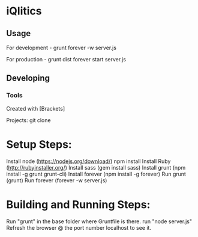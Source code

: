

# iQlitics



## Usage

For development - 
grunt
forever -w server.js

For production - 
grunt dist
forever start server.js


## Developing



### Tools

Created with [Brackets]

Projects:
git clone 




Setup Steps:
============
Install node (https://nodejs.org/download/)
npm install
Install Ruby (http://rubyinstaller.org/)
Install sass (gem install sass)
Install grunt (npm install -g grunt grunt-cli)
Install forever (npm install -g forever)
Run grunt (grunt)
Run forever (forever -w server.js)



Building and Running Steps:
==============
Run "grunt" in the base folder where Gruntfile is there.
run "node server.js"
Refresh the browser @ the port number localhost to see it.








